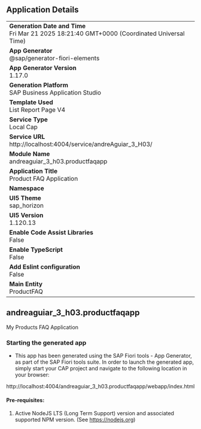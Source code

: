 ## Application Details
|               |
| ------------- |
|**Generation Date and Time**<br>Fri Mar 21 2025 18:21:40 GMT+0000 (Coordinated Universal Time)|
|**App Generator**<br>@sap/generator-fiori-elements|
|**App Generator Version**<br>1.17.0|
|**Generation Platform**<br>SAP Business Application Studio|
|**Template Used**<br>List Report Page V4|
|**Service Type**<br>Local Cap|
|**Service URL**<br>http://localhost:4004/service/andreAguiar_3_H03/|
|**Module Name**<br>andreaguiar_3_h03.productfaqapp|
|**Application Title**<br>Product FAQ Application|
|**Namespace**<br>|
|**UI5 Theme**<br>sap_horizon|
|**UI5 Version**<br>1.120.13|
|**Enable Code Assist Libraries**<br>False|
|**Enable TypeScript**<br>False|
|**Add Eslint configuration**<br>False|
|**Main Entity**<br>ProductFAQ|

## andreaguiar_3_h03.productfaqapp

My Products FAQ Application

### Starting the generated app

-   This app has been generated using the SAP Fiori tools - App Generator, as part of the SAP Fiori tools suite.  In order to launch the generated app, simply start your CAP project and navigate to the following location in your browser:

http://localhost:4004/andreaguiar_3_h03.productfaqapp/webapp/index.html

#### Pre-requisites:

1. Active NodeJS LTS (Long Term Support) version and associated supported NPM version.  (See https://nodejs.org)


